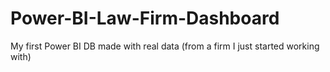 # Power-BI-Law-Firm-Dashboard
My first Power BI DB made with real data (from a firm I just started working with) 
